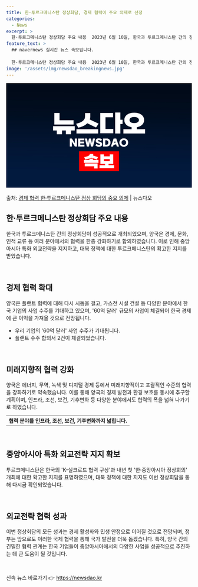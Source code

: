 ```yaml
---
title: 한·투르크메니스탄 정상회담, 경제 협력이 주요 의제로 선정
categories:
  - News
excerpt: >
  한·투르크메니스탄 정상회담 주요 내용  2023년 6월 10일, 한국과 투르크메니스탄 간의 정상회담이 성공적…
feature_text: >
  ## navernews 실시간 뉴스 속보입니다.

  한·투르크메니스탄 정상회담 주요 내용  2023년 6월 10일, 한국과 투르크메니스탄 간의 정상회담이 성공적…
image: '/assets/img/newsdao_breakingnews.jpg'
---
```


![뉴스다오 속보](/assets/img/newsdao_breakingnews.jpg)

<p>출처: <a href="https://newsdao.kr/4182" rel="dofollow">경제 협력 한·투르크메니스탄 정상 회담의 중요 의제</a> | 뉴스다오</p>

<h2 data-ke-size="size26">한·투르크메니스탄 정상회담 주요 내용</h2>
한국과 투르크메니스탄 간의 정상회담이 성공적으로 개최되었으며, 양국은 경제, 문화, 인적 교류 등 여러 분야에서의 협력을 한층 강화하기로 합의하였습니다. 이로 인해 중앙아시아 특화 외교전략을 지지하고, 대북 정책에 대한 투르크메니스탄의 확고한 지지를 받았습니다.

<p data-ke-size="size16">&nbsp;</p>

<h2 data-ke-size="size24">경제 협력 확대</h2>
양국은 플랜트 협력에 대해 다시 시동을 걸고, 가스전 시설 건설 등 다양한 분야에서 한국 기업의 사업 수주를 기대하고 있으며, '60억 달러' 규모의 사업이 체결되어 한국 경제에 큰 이익을 가져올 것으로 전망됩니다.

<ul>
    <li>우리 기업의 '60억 달러' 사업 수주가 기대됩니다.</li>
    <li>플랜트 수주 합의서 2건이 체결되었습니다.</li>
</ul>

<p data-ke-size="size16">&nbsp;</p>

<h2 data-ke-size="size24">미래지향적 협력 강화</h2>
양국은 에너지, 무역, 녹색 및 디지털 경제 등에서 미래지향적이고 포괄적인 수준의 협력을 강화하기로 약속했습니다. 이를 통해 양국의 경제 발전과 환경 보호를 동시에 추구할 계획이며, 인프라, 조선, 보건, 기후변화 등 다양한 분야에서도 협력의 폭을 넓혀 나가기로 하였습니다.

<table>
    <tr>
        <td style="text-align: center; height: 17px;"><b>협력 분야를 인프라, 조선, 보건, 기후변화까지 넓힙니다.</b></td>
    </tr>
</table>

<p data-ke-size="size16">&nbsp;</p>

<h2 data-ke-size="size24">중앙아시아 특화 외교전략 지지 확보</h2>
투르크메니스탄은 한국의 'K-실크로드 협력 구상'과 내년 첫 '한·중앙아시아 정상회의' 개최에 대한 확고한 지지를 표명하였으며, 대북 정책에 대한 지지도 이번 정상회담을 통해 다시금 확인되었습니다.

<p data-ke-size="size16">&nbsp;</p>

<h2 data-ke-size="size24">외교전략 협력 성과</h2>
이번 정상회담의 모든 성과는 경제 활성화와 민생 안정으로 이어질 것으로 전망되며, 정부는 앞으로도 이러한 국제 협력을 통해 국가 발전을 더욱 돕겠습니다. 특히, 양국 간의 긴밀한 협력 관계는 한국 기업들이 중앙아시아에서의 다양한 사업을 성공적으로 추진하는 데 큰 도움이 될 것입니다.

<p data-ke-size="size16">&nbsp;</p> 

신속 뉴스 바로가기 👉 <a href="https://newsdao.kr" rel="dofollow">https://newsdao.kr</a>


